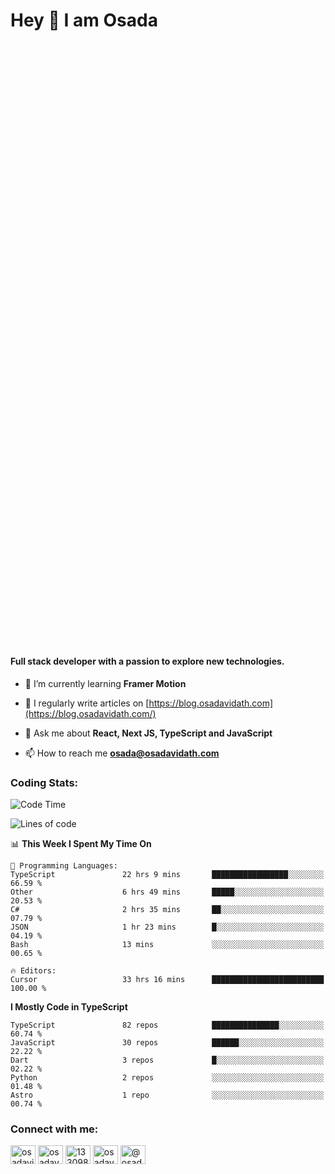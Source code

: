 <h1>Hey 👋  I am Osada</h1>
<h4 style="margin-top: 1000px;">Full stack developer with a passion to explore new technologies.</h4>


- 🌱 I’m currently learning **Framer Motion**

- 📝 I regularly write articles on [https://blog.osadavidath.com](https://blog.osadavidath.com/)

- 💬 Ask me about **React, Next JS, TypeScript and JavaScript**

- 📫 How to reach me **osada@osadavidath.com**

### Coding Stats: 

<!--START_SECTION:waka-->
![Code Time](http://img.shields.io/badge/Code%20Time-4%2C816%20hrs%2013%20mins-blue)

![Lines of code](https://img.shields.io/badge/From%20Hello%20World%20I%27ve%20Written-49.7%20million%20lines%20of%20code-blue)

📊 **This Week I Spent My Time On** 

```text
💬 Programming Languages: 
TypeScript               22 hrs 9 mins       █████████████████░░░░░░░░   66.59 % 
Other                    6 hrs 49 mins       █████░░░░░░░░░░░░░░░░░░░░   20.53 % 
C#                       2 hrs 35 mins       ██░░░░░░░░░░░░░░░░░░░░░░░   07.79 % 
JSON                     1 hr 23 mins        █░░░░░░░░░░░░░░░░░░░░░░░░   04.19 % 
Bash                     13 mins             ░░░░░░░░░░░░░░░░░░░░░░░░░   00.65 % 

🔥 Editors: 
Cursor                   33 hrs 16 mins      █████████████████████████   100.00 % 
```

**I Mostly Code in TypeScript** 

```text
TypeScript               82 repos            ███████████████░░░░░░░░░░   60.74 % 
JavaScript               30 repos            ██████░░░░░░░░░░░░░░░░░░░   22.22 % 
Dart                     3 repos             █░░░░░░░░░░░░░░░░░░░░░░░░   02.22 % 
Python                   2 repos             ░░░░░░░░░░░░░░░░░░░░░░░░░   01.48 % 
Astro                    1 repo              ░░░░░░░░░░░░░░░░░░░░░░░░░   00.74 % 
```




<!--END_SECTION:waka-->

<h3 align="left">Connect with me:</h3>
<p align="left">
<a href="https://twitter.com/osadavc" target="blank"><img align="center" src="https://raw.githubusercontent.com/rahuldkjain/github-profile-readme-generator/master/src/images/icons/Social/twitter.svg" alt="osadavidath" height="30" width="40" /></a>
<a href="https://linkedin.com/in/osadavc" target="blank"><img align="center" src="https://raw.githubusercontent.com/rahuldkjain/github-profile-readme-generator/master/src/images/icons/Social/linked-in-alt.svg" alt="osadavc" height="30" width="40" /></a>
<a href="https://stackoverflow.com/users/13309879" target="blank"><img align="center" src="https://raw.githubusercontent.com/rahuldkjain/github-profile-readme-generator/master/src/images/icons/Social/stack-overflow.svg" alt="13309879" height="30" width="40" /></a>
<a href="https://instagram.com/osadavc" target="blank"><img align="center" src="https://raw.githubusercontent.com/rahuldkjain/github-profile-readme-generator/master/src/images/icons/Social/instagram.svg" alt="osadavc" height="30" width="40" /></a>
<a href="https://hashnode.com/@osadavc" target="blank"><img align="center" src="https://raw.githubusercontent.com/danielcranney/readme-generator/main/public/icons/socials/hashnode.svg" alt="@osadavc" height="30" width="40" /></a>
</p>
